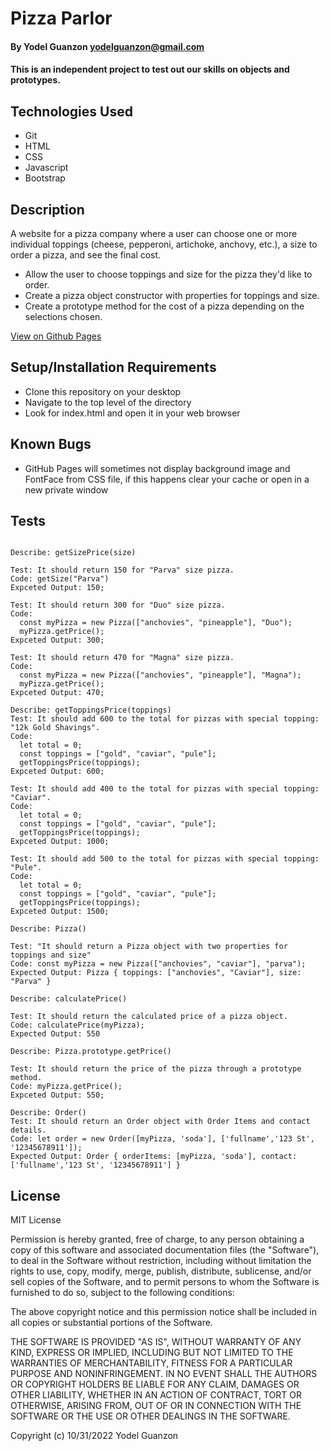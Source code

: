 # Pizza Parlor

#### By Yodel Guanzon <yodelguanzon@gmail.com>

#### This is an independent project to test out our skills on objects and prototypes.

## Technologies Used

* Git
* HTML
* CSS
* Javascript
* Bootstrap

## Description

A website for a pizza company where a user can choose one or more individual toppings (cheese, pepperoni, artichoke, anchovy, etc.), a size to order a pizza, and see the final cost.

* Allow the user to choose toppings and size for the pizza they'd like to order.
* Create a pizza object constructor with properties for toppings and size.
* Create a prototype method for the cost of a pizza depending on the selections chosen.

[View on Github Pages](https://delguanzon.github.io/pizza-parlor/)

## Setup/Installation Requirements

* Clone this repository on your desktop
* Navigate to the top level of the directory
* Look for index.html and open it in your web browser

## Known Bugs

* GitHub Pages will sometimes not display background image and FontFace from CSS file, if this happens clear your cache or open in a new private window

## Tests
```

Describe: getSizePrice(size)

Test: It should return 150 for "Parva" size pizza.
Code: getSize("Parva")
Expceted Output: 150;

Test: It should return 300 for "Duo" size pizza.
Code: 
  const myPizza = new Pizza(["anchovies", "pineapple"], "Duo");
  myPizza.getPrice();
Expceted Output: 300;

Test: It should return 470 for "Magna" size pizza.
Code: 
  const myPizza = new Pizza(["anchovies", "pineapple"], "Magna");
  myPizza.getPrice();
Expceted Output: 470;

Describe: getToppingsPrice(toppings)
Test: It should add 600 to the total for pizzas with special topping: "12k Gold Shavings".
Code: 
  let total = 0;
  const toppings = ["gold", "caviar", "pule"];
  getToppingsPrice(toppings);
Expceted Output: 600;

Test: It should add 400 to the total for pizzas with special topping: "Caviar".
Code: 
  let total = 0;
  const toppings = ["gold", "caviar", "pule"];
  getToppingsPrice(toppings);
Expceted Output: 1000;

Test: It should add 500 to the total for pizzas with special topping: "Pule".
Code: 
  let total = 0;
  const toppings = ["gold", "caviar", "pule"];
  getToppingsPrice(toppings);
Expceted Output: 1500;

Describe: Pizza()

Test: "It should return a Pizza object with two properties for toppings and size"
Code: const myPizza = new Pizza(["anchovies", "caviar"], "parva");
Expected Output: Pizza { toppings: ["anchovies", "Caviar"], size: "Parva" }

Describe: calculatePrice()

Test: It should return the calculated price of a pizza object.
Code: calculatePrice(myPizza);
Expected Output: 550

Describe: Pizza.prototype.getPrice()

Test: It should return the price of the pizza through a prototype method.
Code: myPizza.getPrice();
Expceted Output: 550;

Describe: Order()
Test: It should return an Order object with Order Items and contact details.
Code: let order = new Order([myPizza, 'soda'], ['fullname','123 St', '12345678911']);
Expected Output: Order { orderItems: [myPizza, 'soda'], contact: ['fullname','123 St', '12345678911'] }

```

## License

MIT License

Permission is hereby granted, free of charge, to any person obtaining a copy
of this software and associated documentation files (the "Software"), to deal
in the Software without restriction, including without limitation the rights
to use, copy, modify, merge, publish, distribute, sublicense, and/or sell
copies of the Software, and to permit persons to whom the Software is
furnished to do so, subject to the following conditions:

The above copyright notice and this permission notice shall be included in all
copies or substantial portions of the Software.

THE SOFTWARE IS PROVIDED "AS IS", WITHOUT WARRANTY OF ANY KIND, EXPRESS OR
IMPLIED, INCLUDING BUT NOT LIMITED TO THE WARRANTIES OF MERCHANTABILITY,
FITNESS FOR A PARTICULAR PURPOSE AND NONINFRINGEMENT. IN NO EVENT SHALL THE
AUTHORS OR COPYRIGHT HOLDERS BE LIABLE FOR ANY CLAIM, DAMAGES OR OTHER
LIABILITY, WHETHER IN AN ACTION OF CONTRACT, TORT OR OTHERWISE, ARISING FROM,
OUT OF OR IN CONNECTION WITH THE SOFTWARE OR THE USE OR OTHER DEALINGS IN THE
SOFTWARE.

Copyright (c) 10/31/2022 Yodel Guanzon

